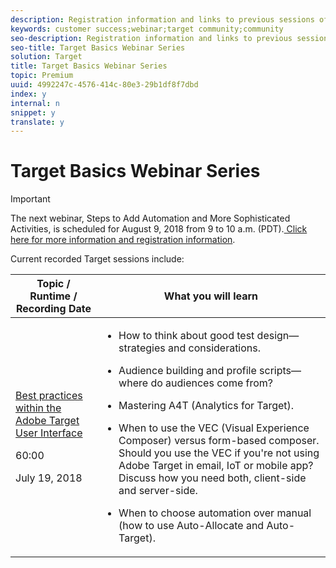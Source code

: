 ```yaml
---
description: Registration information and links to previous sessions of the Target Basics Webinar Series, a Customer Success Webinar Series brought to you by the Community.
keywords: customer success;webinar;target community;community
seo-description: Registration information and links to previous sessions of the Target Basics Webinar Series, a Customer Success Webinar Series brought to you by the Community.
seo-title: Target Basics Webinar Series
solution: Target
title: Target Basics Webinar Series
topic: Premium
uuid: 4992247c-4576-414c-80e3-29b1df8f7dbd
index: y
internal: n
snippet: y
translate: y
---
```


# Target Basics Webinar Series


>[!IMPORTANT]
>
>The next webinar, Steps to Add Automation and More Sophisticated Activities, is scheduled for August 9, 2018 from 9 to 10 a.m. (PDT).[ Click here for more information and registration information](https://forums.adobe.com/message/10545295#10545295). 



Current recorded Target sessions include: 



<table id="table_82A0847E270741A2B368A73D95E08021"> 
 <thead> 
  <tr> 
   <th colname="col1" class="entry"> Topic / Runtime / Recording Date </th> 
   <th colname="col2" class="entry"> What you will learn </th> 
  </tr>
 </thead>
 <tbody> 
  <tr> 
   <td colname="col1"> <p><a href="https://adobecustomersuccess.adobeconnect.com/pcx32z49ridi/" format="https" scope="external"> Best practices within the Adobe Target User Interface</a> </p> <p>60:00 </p> <p>July 19, 2018 </p> </td> 
   <td colname="col2"> <p> 
     <ul id="ul_F5F7FF5B82B04A2B86E36F05BD9B44A8"> 
      <li id="li_0EF34B58D9E44A3791049861D9B4789B"> <p>How to think about good test design—strategies and considerations. </p> </li> 
      <li id="li_227C5BA1B2624CC08C4269F0130965EE"> <p>Audience building and profile scripts—where do audiences come from? </p> </li> 
      <li id="li_58DE5E4FD3744D7CAD5DB832D0879223"> <p>Mastering A4T (Analytics for Target). </p> </li> 
      <li id="li_E0FBF250CAA548FF91D2A4E590EABC5D"> <p>When to use the VEC (Visual Experience Composer) versus form-based composer. Should you use the VEC if you're not using Adobe Target in email, IoT or mobile app? Discuss how you need both, client-side and server-side. </p> </li> 
      <li id="li_72DA68DE366D4C0EB6D38273B39A992E"> <p>When to choose automation over manual (how to use Auto-Allocate and Auto-Target). </p> </li> 
     </ul> </p> </td> 
  </tr> 
 </tbody> 
</table>

